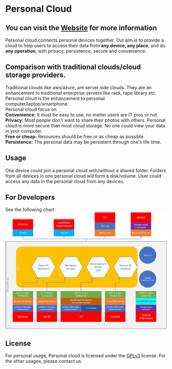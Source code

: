 # Personal Cloud
## You can visit the [Website](https://Personal.House/ "Website") for more information

Personal cloud connects personal devices together. Our aim is to provide a cloud to help users to access their data from **any device, any place**, and do **any operation**, with privacy, persistence, secure and convenience.   

## Comparison with traditional clouds/cloud storage providers.
Traditional clouds like aws/azure, are server side clouds. They are an enhancement to traditional enterprise servers like rack, tape library etc.  Personal cloud is the enhancement to personal computer/laptop/smartphone.  
Personal cloud focus on  
**Convenience:** It must be easy to use, no matter users are IT pros or not.  
**Privacy:** Most people don't want to share their photos with others. Personal cloud is more secure than most cloud storage. No one could view your data in your computer.  
**Free or cheap:** Resources should be free or as cheap as possible.  
**Persistence:** The personal data may be persistent through one's life time.


## Usage
One device could join a personal cloud with/without a shared folder. Folders from all devices in one personal cloud will form a disk/volume. User could access any data in the personal cloud from any devices.  

## For Developers
See the following chart
![Architecture](https://github.com/Personal-Cloud/PersonalCloud/raw/master/docs/Desc.png "Architecture")


## License
For personal usage, Personal cloud is licensed under the [GPLv3](https://raw.githubusercontent.com/Personal-Cloud/PersonalCloud/master/LICENSE "GPLv3")  license. For the other usages, please contact us.


